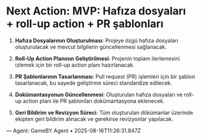 # Next Action: MVP: Hafıza dosyaları + roll-up action + PR şablonları

1. **Hafıza Dosyalarının Oluşturulması**: Projeye özgü hafıza dosyaları oluşturulacak ve mevcut bilgilerin güncellenmesi sağlanacak.

2. **Roll-Up Action Planının Geliştirilmesi**: Projenin toplam ilerlemesini izlemek için bir roll-up action planı hazırlanacak.

3. **PR Şablonlarının Tasarlanması**: Pull request (PR) işlemleri için bir şablon tasarlanacak, bu sayede geliştirme süreci standardize edilecek.

4. **Dokümantasyonun Güncellenmesi**: Oluşturulan hafıza dosyaları ve roll-up action planı ile PR şablonları dokümantasyona eklenecek.

5. **Geri Bildirim ve Revizyon Süreci**: Tüm oluşturulan dökümanlar üzerinde ekipten geri bildirim alınacak ve gerekirse revizyonlar yapılacak.

— Agent: GameBY Agent • 2025-08-16T11:26:31.847Z
